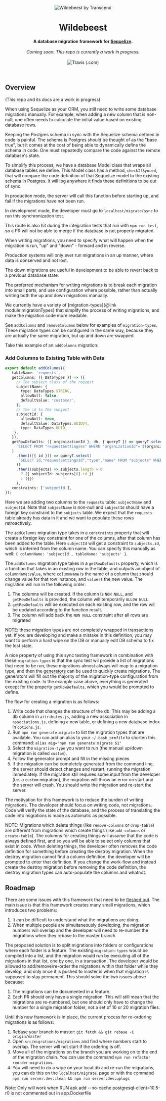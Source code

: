 <p align="center">
  <img alt="Wildebeest by Transcend" src="https://user-images.githubusercontent.com/7354176/61022044-e3742500-a358-11e9-9cb2-122abb33e1b5.jpg"/>
</p>
<h1 align="center">Wildebeest</h1>
<p align="center">
  <strong>A database migration framework for <a href="http://docs.sequelizejs.com/">Sequelize</a>.</strong>
  <br /><br />
  <i>Coming soon. This repo is currently a work in progress.</i>
  <br /><br />
  <img href="https://travis-ci.com/transcend-io/wildebeest.svg?branch=master" alt="Travis (.com)" src="https://travis-ci.com/transcend-io/wildebeest.svg">
</p>
<br />

## Overview

(This repo and its docs are a work in progress)

When using Sequelize as your ORM, you still need to write some database migrations manually. For example, when adding a new column that is non-null, one often needs to calculate the initial value based on existing database rows.

Keeping the Postgres schema in sync with the Sequelize schema defined in code is painful. The schema is Postgres should be thought of as the "base true", but it comes at the cost of being able to dynamically define the schema in code. One must repeatedly compare the code against the remote database's state.

To simplify this process, we have a database Model class that wraps all database tables we define. This Model class has a method, `checkIfSynced`, that will compare the code definition of that Sequelize model to the existing schema in Postgres. It will log anywhere it finds these definitions to be out of sync.

In production mode, the server will call this function before starting up, and fail if the migrations have not been run.

In development mode, the developer must go to `localhost/migrate/sync` to run this synchronization test.

This route is also hit during the integration tests that run with `npm run test`, so a PR will not be able to merge if the database is not properly migrated.

When writing migrations, you need to specify what will happen when the migration is run, "up" and "down" - forward and in reverse.

Production systems will only ever run migrations in an up manner, where data is conserved and not lost.

The down migrations are useful in development to be able to revert back to a previous database state.

The preferred mechanism for writing migrations is to break each migration into small parts, and use configuration where possible, rather than actually writing both the up and down migrations manually.

We currently have a variety of [migration-types]{@link module:migrationTypes} that simplify the process of writing migrations, and make the migration code more readable.

See `addColumns` and `removeColumns` below for examples of `migration-types`. These migration types can be configured in the same way, because they are actually the same migration, but up and down are swapped.

Take this example of an `addColumns` migration:

### Add Columns to Existing Table with Data

```ts
export default addColumns({
   tableName: 'requests',
   getColumns: ({ DataTypes }) => ({
     // The subject class of the request
     subjectName: {
       type: DataTypes.STRING,
       allowNull: false,
       defaultValue: 'customer',
     },
     // The id to the subject
     subjectId: {
       allowNull: true,
       defaultValue: DataTypes.UUIDV4,
       type: DataTypes.UUID,
    },
   }),
   getRowDefaults: ({ organizationId }, db, { queryT }) => queryT.select(
     `SELECT FROM "requestSettingses" WHERE "organizationId"='${organizationId}'`
   )
     .then(([{ id }]) => queryT.select(
      `SELECT id,"requestSettingsId","type","name" FROM "subjects" WHERE "requestSettingsId"='${id}' AND "type"='customer'`
     ))
     .then((subjects) => subjects.length > 0
       ? ({ subjectId: subjects[0].id })
       : ({})
     ),
   constraints: ['subjectId'],
});
```

Here we are adding two columns to the `requests` table: `subjectName` and `subjectId`.
Note that `subjectName` is non-null and `subjectId` should have a foreign key constraint to the `subjects` table.
We expect that the `requests` table already has data in it and we want to populate these rows retroactively.

The `addColumns` migration type takes in a `constraints` property that will create a foreign key constraint for one of the columns,
after that column has been added to the table. Here `subjectId` will get a constraint to `subjects.id`,
which is inferred from the column name. You can specify this manually as well: `{ columnName: 'subjectId', tableName: 'subjects' }`.

The `addColumns` migration type takes in a `getRowDefaults` property, which is a function that takes in an existing row in the table,
and outputs an object of `columnName:value`, where `columnName` is the name of a column that should change value for that row instance,
and `value` is the new value. The migration will run in the following order:

1. The columns will be created. If the column is `NON NULL`, and `getRowDefaults` is provided, the column will temporarily `ALLOW NULL`
2. `getRowDefaults` will be executed on each existing row, and the row will be updated according to the function result.
3. The column will add back the `NON NULL` constraint after all rows are migrated

NOTE: these migration types are not completely wrapped in transactions yet. If you are developing and make a mistake in this definition,
you may want to perform a hard wipe on the DB or manually edit DB schema to fix the lost state.

A nice property of using this sync testing framework in combination with these `migration-types` is that the sync test wil provide a
list of migrations that need to be run, these migrations almost always will map to a migration type,
and then the [generators](https://github.com/transcend-io/wildebeest/tree/master/generators) can be used to quickly create migrations.
The generators will fill out the majority of the migration-type configuration from the existing code.
In the example case above, everything is generated except for the property `getRowDefaults`, which you would be prompted to define.

The flow for creating a migration is as follows:

1. Write code that changes the structure of the db. This may be adding a db column in `attributes.js`,
     adding a new association in `associations.js`, defining a new table, or defining a new database index in `options.js`.
2. Run `npm run generate:migrate` to list the migration types that are available. You can add an alias to your `~/.bash_profile`
     to shorten this command: `alias mig="npm run generate:migrate $1"`
3. Select the `migration-type` you want to run (the manual up/down migration is called `custom`).
4. Follow the generator prompt and fill in the missing pieces
5. If the migration can be completely generated from the command line, the server should detect changes and restart,
     running the migration immediately. If the migration still requires some input from the developer (i.e. a `custom` migration),
     the migration will throw an error on start and the server will crash. You should write the migration and re-start the server.

The motivation for this framework is to reduce the burden of writing migrations. The developer should focus on writing code, not migrations.
Code will verify the state of the database, and the process of translating the code into migrations is made as automatic as possible.

NOTE: Migrations which delete things (like `remove-columns` or `drop-table`) are different from migrations which
create things (like `add-columns` or `create-table`). The columns for creating things will assume that the code is always
defined first, and so you will be able to select only columns that exist in code. When deleting things,
the developer often removes the code definition for something before creating the destroy migration.
When the destroy migration cannot find a column definition, the developer will be prompted to enter that definition.
If you change the work-flow and instead create the destroy migration before removing the code definition,
the destroy migration types can auto-populate the columns and whatnot.

## Roadmap

There are some issues with this framework that need to be [fleshed out](https://github.com/transcend-io/wildebeest/issues/3).
The main issue is that this framework creates many small migrations, which introduces two problems:

1. It can be difficult to understand what the migrations are doing.
2. When multiple people are simultaneously developing, the migration numbers will overlap and the developer will need to re-number the migrations when they rebase to the master branch.

The proposed solution is to split migrations into folders or configurations where each folder is a feature.
The existing `migration-types` would be compiled into a list, and the migration would run by executing all of the migrations in that list,
one by one, in a transaction. The developer would be allowed to add/remove/re-order the migrations within that folder while they develop,
and only once it is pushed to master is when that migration is supposed to stay permanent. This should solve the two issues above because:

1. The migrations can be documented in a feature.
2. Each PR should only have a single migration. This will still mean that the migrations are re-numbered, but one should
     only have to change the number for a single migration folder, not a set of 10 or 20 migration files.

Until this new framework is in place, the current process for re-ordering migrations is as follows:

1. Rebase your branch to master: `git fetch && git rebase -i origin/master`
2. Open `src/migrations/migrations` and find where numbers start to overlap. The server will not start if the ordering is off.
3. Move all of the migrations on the branch you are working on to the end of the migration chain. You can use the command `npm run refactor reorder-migrations`.
4. You will need to do a wipe on your local db and re-run the migrations, you can do this on the `localhost/migrate`.
   page or with the command `npm run server:dev:clean && npm run server:dev:uplogs`

Note: Only will work when RUN apk add --no-cache postgresql-client=10.5-r0 is not commented out in app.Dockerfile
